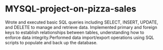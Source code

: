 # MYSQL-project-on-pizza-sales
 Wrote and executed basic SQL queries including SELECT, INSERT, UPDATE, and DELETE to manage and retrieve data. Implemented primary and foreign keys to establish relationships between tables, understanding how to enforce data integrity.Performed data import/export operations using SQL scripts to populate and back up the database. 
